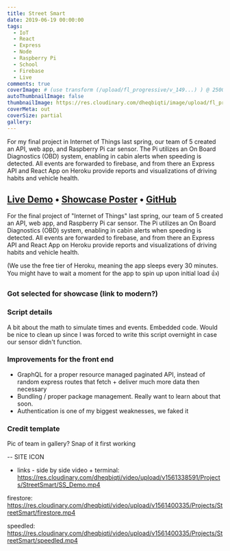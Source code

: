 ```yaml
---
title: Street Smart
date: 2019-06-19 00:00:00
tags:
  - IoT
  - React
  - Express
  - Node
  - Raspberry Pi
  - School
  - Firebase
  - Live
comments: true
coverImage: # (use transform (/upload/fl_progressive/v_149...) ) @ 2500 x 1512
autoThumbnailImage: false
thumbnailImage: https://res.cloudinary.com/dheqbiqti/image/upload/fl_progressive,r_50:5/v1561401615/Projects/StreetSmart/ss_banner.jpg
coverMeta: out
coverSize: partial
gallery:
---
```


For my final project in Internet of Things last spring, our team of 5 created
an API, web app, and Raspberry Pi car sensor. The Pi utilizes an On Board
Diagnostics (OBD) system, enabling in cabin alerts when speeding is detected.
All events are forwarded to firebase, and from there an Express API and React App
on Heroku provide reports and visualizations of driving habits and vehicle health.
</br>
<!-- excerpt -->

## [Live Demo](street-smart.xyz) • [Showcase Poster](https://res.cloudinary.com/dheqbiqti/image/upload/v1561400335/Projects/StreetSmart/SSposter.pdf) • [GitHub](https://github.com/bmitchinson/streetsmart)

For the final project of "Internet of Things" last spring, our team of 5 created
an API, web app, and Raspberry Pi car sensor. The Pi utilizes an On Board
Diagnostics (OBD) system, enabling in cabin alerts when speeding is detected.
All events are forwarded to firebase, and from there an Express API and React App
on Heroku provide reports and visualizations of driving habits and vehicle health.

(We use the free tier of Heroku, meaning the app sleeps every 30 minutes. You
might have to wait a moment for the app to spin up upon initial load 👍)

### Got selected for showcase (link to modern?)

### Script details
A bit about the math to simulate times and events. Embedded code. Would be nice to
clean up since I was forced to write this script overnight in case our sensor didn't function.

### Improvements for the front end
* GraphQL for a proper resource managed paginated API, instead of random express routes that fetch + deliver much more data then necessary 
* Bundling / proper package management. Really want to learn about that soon.
* Authentication is one of my biggest weaknesses, we faked it 

### Credit template

Pic of team in gallery?
Snap of it first working

-- SITE ICON

- links -
side by side video + terminal:
https://res.cloudinary.com/dheqbiqti/video/upload/v1561338591/Projects/StreetSmart/SS_Demo.mp4

firestore:
https://res.cloudinary.com/dheqbiqti/video/upload/v1561400335/Projects/StreetSmart/firestore.mp4

speedled:
https://res.cloudinary.com/dheqbiqti/video/upload/v1561400335/Projects/StreetSmart/speedled.mp4

